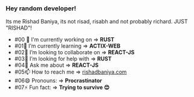 ### Hey random developer!

Its me Rishad Baniya, its not risad, risabh and not probably richard. JUST "RISHAD"!
- #00 🔭 I'm currently working on => **RUST**
- #01🌱 I’m currently learning => **ACTIX-WEB**
- #02👯 I’m looking to collaborate on => **REACT-JS**
- #03🤔 I’m looking for help with => **RUST**
- #04💬 Ask me about => **REACT-JS**
- #05📫 How to reach me => [rishadbaniya.com](http://www.rishadbaniya.com)
- #06😄 Pronouns: => **Procrastinator**
- #07⚡ Fun fact: => **Trying to survive 😊**
